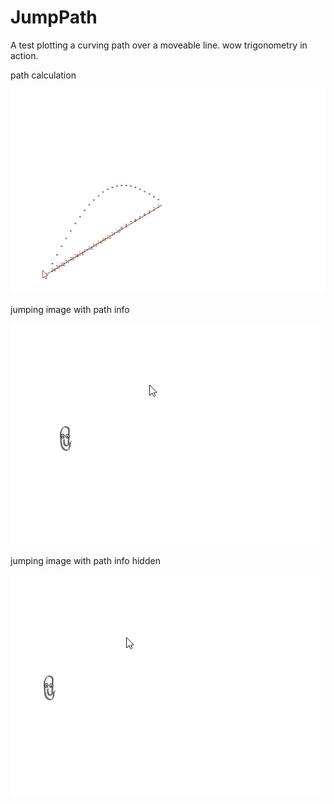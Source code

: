 # JumpPath
A test plotting a curving path over a moveable line. wow trigonometry in action. 

path calculation

![Example 1](JumpCurveExample01.gif?raw=true "Example of path calculation")


jumping image with path info

![Example 2](JumpCurveClippy.gif?raw=true "Example of jumping")


jumping image with path info hidden

![Example 3](JumpCurveClippyNoPath.gif?raw=true "Example of jumping with hidden paths")

